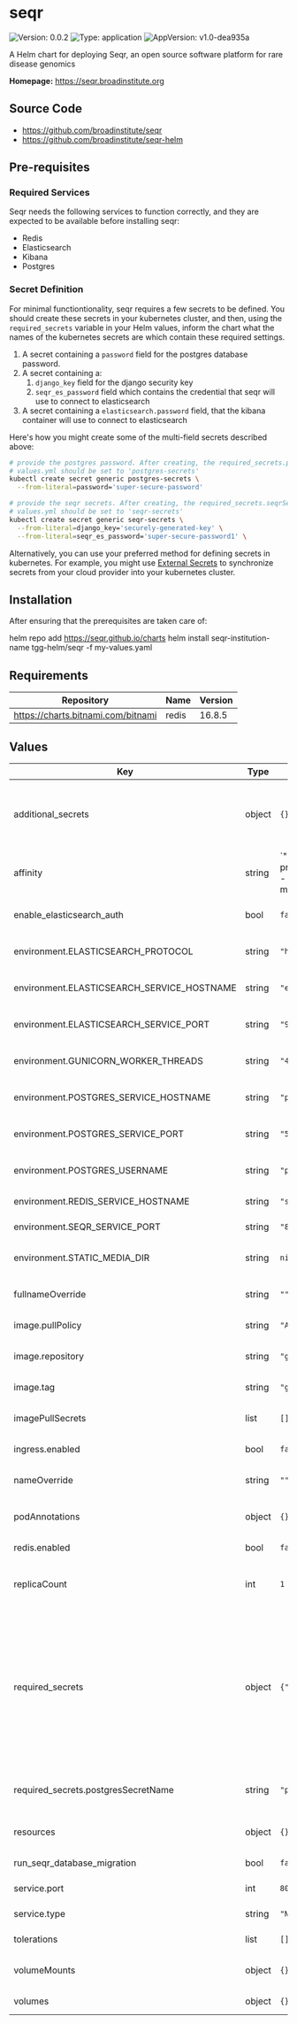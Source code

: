 # seqr

![Version: 0.0.2](https://img.shields.io/badge/Version-0.0.2-informational?style=flat-square) ![Type: application](https://img.shields.io/badge/Type-application-informational?style=flat-square) ![AppVersion: v1.0-dea935a](https://img.shields.io/badge/AppVersion-v1.0--dea935a-informational?style=flat-square)

A Helm chart for deploying Seqr, an open source software platform for rare disease genomics

**Homepage:** <https://seqr.broadinstitute.org>

## Source Code

* <https://github.com/broadinstitute/seqr>
* <https://github.com/broadinstitute/seqr-helm>

## Pre-requisites

### Required Services

Seqr needs the following services to function correctly, and they are expected to be available before installing seqr:

* Redis
* Elasticsearch
* Kibana
* Postgres

### Secret Definition

For minimal functiontionality, seqr requires a few secrets to be defined. You should create these secrets in your kubernetes cluster, and then, using the `required_secrets` variable in your Helm values, inform the chart what the names of the kubernetes secrets are which contain these required settings.

1. A secret containing a `password` field for the postgres database password.
1. A secret containing a:
   1. `django_key` field for the django security key
   1. `seqr_es_password` field which contains the credential that seqr will use to connect to elasticsearch
1. A secret containing a `elasticsearch.password` field, that the kibana container will use to connect to elasticsearch

Here's how you might create some of the multi-field secrets described above:

```bash
# provide the postgres password. After creating, the required_secrets.postgresSecretName variable in
# values.yml should be set to 'postgres-secrets'
kubectl create secret generic postgres-secrets \
  --from-literal=password='super-secure-password'

# provide the seqr secrets. After creating, the required_secrets.seqrSecretName variable in
# values.yml should be set to 'seqr-secrets'
kubectl create secret generic seqr-secrets \
  --from-literal=django_key='securely-generated-key' \
  --from-literal=seqr_es_password='super-secure-password1' \
```

Alternatively, you can use your preferred method for defining secrets in kubernetes. For example, you might use [External Secrets](https://external-secrets.io/) to synchronize secrets from your cloud provider into your kubernetes cluster.

## Installation

After ensuring that the prerequisites are taken care of:

helm repo add https://seqr.github.io/charts
helm install seqr-institution-name tgg-helm/seqr -f my-values.yaml

## Requirements

| Repository | Name | Version |
|------------|------|---------|
| https://charts.bitnami.com/bitnami | redis | 16.8.5 |

## Values

| Key | Type | Default | Description |
|-----|------|---------|-------------|
| additional_secrets | object | `{}` | If you have additional secrets to provide to the seqr Deployment, provide them in this dictionary. Examples can be found in the default values.yaml file. |
| affinity | string | `"podAntiAffinity:\n  preferredDuringSchedulingIgnoredDuringExecution:\n    - weight: 1.0\n      podAffinityTerm:\n        labelSelector:\n          matchLabels:\n            {{- include \"seqr.selectorLabels\" . | nindent 12 }}\n        topologyKey: \"kubernetes.io/hostname\""` | Affinity configuration for the seqr Deployment |
| enable_elasticsearch_auth | bool | `false` | If seqr needs a password to connect to elasticsearch and kibana |
| environment.ELASTICSEARCH_PROTOCOL | string | `"http"` | The URL protocol that seqr should use to connect to elasticsearch |
| environment.ELASTICSEARCH_SERVICE_HOSTNAME | string | `"elasticsearch-es-http"` | The hostname that seqr should use to connect to elasticsearch |
| environment.ELASTICSEARCH_SERVICE_PORT | string | `"9200"` | The port number that seqr should use to connect to elasticsearch |
| environment.GUNICORN_WORKER_THREADS | string | `"4"` | The number of threads to allocate to the gunicorn server |
| environment.POSTGRES_SERVICE_HOSTNAME | string | `"postgres"` | The hostname to use for the postgres database connectsion |
| environment.POSTGRES_SERVICE_PORT | string | `"5432"` | The TCP port number to use for the postgres database connection |
| environment.POSTGRES_USERNAME | string | `"postgres"` | The username to use for the postgres database connection |
| environment.REDIS_SERVICE_HOSTNAME | string | `"seqr-redis-master"` | The hostname of the redis cache that seqr should use |
| environment.SEQR_SERVICE_PORT | string | `"8000"` | The port that the seqr server should listen on |
| environment.STATIC_MEDIA_DIR | string | `nil` | If storing static media files in a local filesystem, the path to that filesystem |
| fullnameOverride | string | `""` | Overrides the fully qualified name of the app, for use in templates |
| image.pullPolicy | string | `"Always"` | The policy for pulling images |
| image.repository | string | `"gcr.io/seqr-project/seqr"` | The docker image repository to pull images from |
| image.tag | string | `"gcloud-dev"` | The docker image tag to pull from the repository |
| imagePullSecrets | list | `[]` | If needed, you can provide secrets required to retrieve images |
| ingress.enabled | bool | `false` | Enables or Disables the seqr Ingress object |
| nameOverride | string | `""` | Overrides the name of the helm chart, for use in templates |
| podAnnotations | object | `{}` | A dictionary of annotations to add to the seqr Deployment |
| redis.enabled | bool | `false` | enables or disables redis deployment using this chart |
| replicaCount | int | `1` | The number of replicas of the seqr web service pod to run. Currenly only 1 is supported. |
| required_secrets | object | `{"postgresSecretName":"postgres-secrets"}` | The name of the secret containing seqr's kibana password kibanaSecretName: kibana-secrets Seqr requires a few secrets to be defined. Here you can specify the names of the kubernetes secrets if you have named them differently than the defaults. See the README for information on the format of these secrets. |
| required_secrets.postgresSecretName | string | `"postgres-secrets"` | The secret containing the postgres credentials. See the README for information on the format of this secret |
| resources | object | `{}` | Sets the resource requests and limits for the seqr Deployment |
| run_seqr_database_migration | bool | `false` | Enables or disables seqr database migration Jobs |
| service.port | int | `8000` | The port for the seqr Service |
| service.type | string | `"NodePort"` | The type for the seqr Service |
| tolerations | list | `[]` | Pod tolerations for the seqr Deployment |
| volumeMounts | object | `{}` | Mountpoint information for additional data volumes on the seqr Deployment |
| volumes | object | `{}` | Additional data volumes to use in the seqr Deployment |
